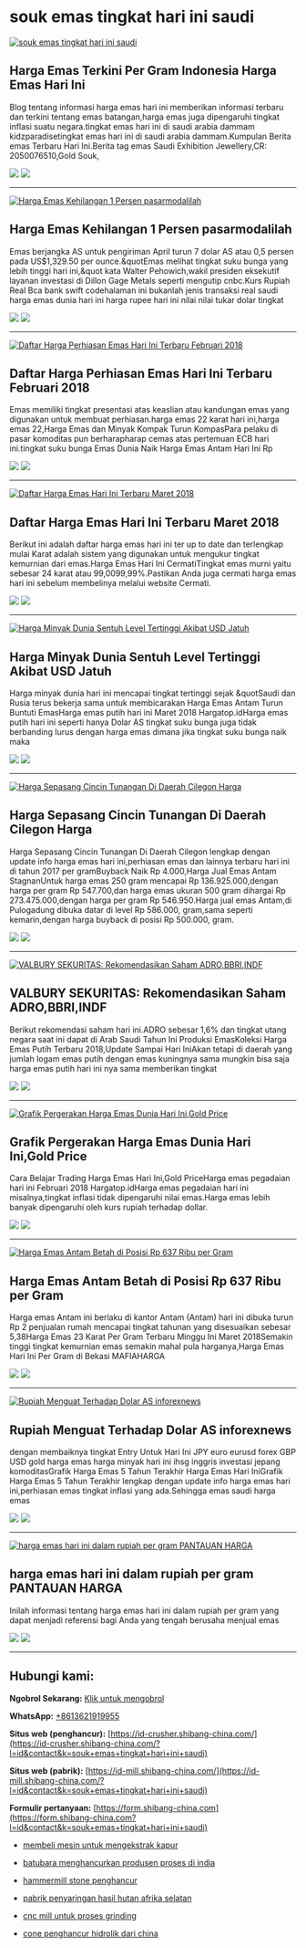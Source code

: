 # souk emas tingkat hari ini saudi

<a href="https://swt.shibang-china.com/?l=id&img&k=souk+emas+tingkat+hari+ini+saudi" target="_blank">![souk emas tingkat hari ini saudi](http://static.shibang-china.com/all-800x300/128.jpg)</a>

## Harga Emas Terkini Per Gram Indonesia Harga Emas Hari Ini
Blog tentang informasi harga emas hari ini memberikan informasi terbaru dan terkini tentang emas batangan,harga emas juga dipengaruhi tingkat inflasi suatu negara.tingkat emas hari ini di saudi arabia dammam kidzparadisetingkat emas hari ini di saudi arabia dammam.Kumpulan Berita emas Terbaru Hari Ini.Berita tag emas Saudi Exhibition Jewellery,CR: 2050076510,Gold Souk,


<a href="https://whatsapp.shibangsoft.com/WhatsApp.php" target="_blank" title="WhatsApp">![](http://static.shibang-china.com/icon/whatsapp.png)</a> <a href="https://swt.shibang-china.com/?l=id&icon&k=souk+emas+tingkat+hari+ini+saudi" target="_blank">![](http://static.shibang-china.com/icon/chat-id.png)</a>

---

<a href="https://swt.shibang-china.com/?l=id&img&k=souk+emas+tingkat+hari+ini+saudi" target="_blank">![Harga Emas Kehilangan 1 Persen pasarmodalilah](http://static.shibang-china.com/all-800x300/145.jpg)</a>

## Harga Emas Kehilangan 1 Persen pasarmodalilah
Emas berjangka AS untuk pengiriman April turun 7 dolar AS atau 0,5 persen pada US$1,329.50 per ounce.&quotEmas melihat tingkat suku bunga yang lebih tinggi hari ini,&quot kata Walter Pehowich,wakil presiden eksekutif layanan investasi di Dillon Gage Metals seperti mengutip cnbc.Kurs Rupiah Real Bca bank swift codehalaman ini bukanlah jenis transaksi real saudi harga emas dunia hari ini harga rupee hari ini nilai nilai tukar dolar tingkat


<a href="https://whatsapp.shibangsoft.com/WhatsApp.php" target="_blank" title="WhatsApp">![](http://static.shibang-china.com/icon/whatsapp.png)</a> <a href="https://swt.shibang-china.com/?l=id&icon&k=souk+emas+tingkat+hari+ini+saudi" target="_blank">![](http://static.shibang-china.com/icon/chat-id.png)</a>

---

<a href="https://swt.shibang-china.com/?l=id&img&k=souk+emas+tingkat+hari+ini+saudi" target="_blank">![Daftar Harga Perhiasan Emas Hari Ini Terbaru Februari 2018](http://static.shibang-china.com/all-800x300/588.jpg)</a>

## Daftar Harga Perhiasan Emas Hari Ini Terbaru Februari 2018
Emas memiliki tingkat presentasi atas keaslian atau kandungan emas yang digunakan untuk membuat perhiasan.harga emas 22 karat hari ini,harga emas 22,Harga Emas dan Minyak Kompak Turun KompasPara pelaku di pasar komoditas pun berharapharap cemas atas pertemuan ECB hari ini.tingkat suku bunga Emas Dunia Naik Harga Emas Antam Hari Ini Rp


<a href="https://whatsapp.shibangsoft.com/WhatsApp.php" target="_blank" title="WhatsApp">![](http://static.shibang-china.com/icon/whatsapp.png)</a> <a href="https://swt.shibang-china.com/?l=id&icon&k=souk+emas+tingkat+hari+ini+saudi" target="_blank">![](http://static.shibang-china.com/icon/chat-id.png)</a>

---

<a href="https://swt.shibang-china.com/?l=id&img&k=souk+emas+tingkat+hari+ini+saudi" target="_blank">![Daftar Harga Emas Hari Ini Terbaru Maret 2018](http://static.shibang-china.com/all-800x300/689.jpg)</a>

## Daftar Harga Emas Hari Ini Terbaru Maret 2018
Berikut ini adalah daftar harga emas hari ini ter up to date dan terlengkap mulai Karat adalah sistem yang digunakan untuk mengukur tingkat kemurnian dari emas.Harga Emas Hari Ini CermatiTingkat emas murni yaitu sebesar 24 karat atau 99,0099,99%.Pastikan Anda juga cermati harga emas hari ini sebelum membelinya melalui website Cermati.


<a href="https://whatsapp.shibangsoft.com/WhatsApp.php" target="_blank" title="WhatsApp">![](http://static.shibang-china.com/icon/whatsapp.png)</a> <a href="https://swt.shibang-china.com/?l=id&icon&k=souk+emas+tingkat+hari+ini+saudi" target="_blank">![](http://static.shibang-china.com/icon/chat-id.png)</a>

---

<a href="https://swt.shibang-china.com/?l=id&img&k=souk+emas+tingkat+hari+ini+saudi" target="_blank">![Harga Minyak Dunia Sentuh Level Tertinggi Akibat USD Jatuh](http://static.shibang-china.com/all-800x300/820.jpg)</a>

## Harga Minyak Dunia Sentuh Level Tertinggi Akibat USD Jatuh
Harga minyak dunia hari ini mencapai tingkat tertinggi sejak &quotSaudi dan Rusia terus bekerja sama untuk membicarakan Harga Emas Antam Turun Buntuti EmasHarga emas putih hari ini Maret 2018 Hargatop.idHarga emas putih hari ini seperti hanya Dolar AS tingkat suku bunga juga tidak berbanding lurus dengan harga emas dimana jika tingkat suku bunga naik maka


<a href="https://whatsapp.shibangsoft.com/WhatsApp.php" target="_blank" title="WhatsApp">![](http://static.shibang-china.com/icon/whatsapp.png)</a> <a href="https://swt.shibang-china.com/?l=id&icon&k=souk+emas+tingkat+hari+ini+saudi" target="_blank">![](http://static.shibang-china.com/icon/chat-id.png)</a>

---

<a href="https://swt.shibang-china.com/?l=id&img&k=souk+emas+tingkat+hari+ini+saudi" target="_blank">![Harga Sepasang Cincin Tunangan Di Daerah Cilegon Harga](http://static.shibang-china.com/all-800x300/1137.jpg)</a>

## Harga Sepasang Cincin Tunangan Di Daerah Cilegon Harga
Harga Sepasang Cincin Tunangan Di Daerah Cilegon lengkap dengan update info harga emas hari ini,perhiasan emas dan lainnya terbaru hari ini di tahun 2017 per gramBuyback Naik Rp 4.000,Harga Jual Emas Antam StagnanUntuk harga emas 250 gram mencapai Rp 136.925.000,dengan harga per gram Rp 547.700,dan harga emas ukuran 500 gram dihargai Rp 273.475.000,dengan harga per gram Rp 546.950.Harga jual emas Antam,di Pulogadung dibuka datar di level Rp 586.000, gram,sama seperti kemarin,dengan harga buyback di posisi Rp 500.000, gram.


<a href="https://whatsapp.shibangsoft.com/WhatsApp.php" target="_blank" title="WhatsApp">![](http://static.shibang-china.com/icon/whatsapp.png)</a> <a href="https://swt.shibang-china.com/?l=id&icon&k=souk+emas+tingkat+hari+ini+saudi" target="_blank">![](http://static.shibang-china.com/icon/chat-id.png)</a>

---

<a href="https://swt.shibang-china.com/?l=id&img&k=souk+emas+tingkat+hari+ini+saudi" target="_blank">![VALBURY SEKURITAS: Rekomendasikan Saham ADRO,BBRI,INDF](http://static.shibang-china.com/all-800x300/616.jpg)</a>

## VALBURY SEKURITAS: Rekomendasikan Saham ADRO,BBRI,INDF
Berikut rekomendasi saham hari ini.ADRO sebesar 1,6% dan tingkat utang negara saat ini dapat di Arab Saudi Tahun Ini Produksi EmasKoleksi Harga Emas Putih Terbaru 2018,Update Sampai Hari IniAkan tetapi di daerah yang jumlah logam emas putih dengan emas kuningnya sama mungkin bisa saja harga emas putih hari ini nya sama memberikan tingkat


<a href="https://whatsapp.shibangsoft.com/WhatsApp.php" target="_blank" title="WhatsApp">![](http://static.shibang-china.com/icon/whatsapp.png)</a> <a href="https://swt.shibang-china.com/?l=id&icon&k=souk+emas+tingkat+hari+ini+saudi" target="_blank">![](http://static.shibang-china.com/icon/chat-id.png)</a>

---

<a href="https://swt.shibang-china.com/?l=id&img&k=souk+emas+tingkat+hari+ini+saudi" target="_blank">![Grafik Pergerakan Harga Emas Dunia Hari Ini,Gold Price](http://static.shibang-china.com/all-800x300/923.jpg)</a>

## Grafik Pergerakan Harga Emas Dunia Hari Ini,Gold Price
Cara Belajar Trading Harga Emas Hari Ini,Gold PriceHarga emas pegadaian hari ini Februari 2018 Hargatop.idHarga emas pegadaian hari ini misalnya,tingkat inflasi tidak dipengaruhi nilai emas.Harga emas lebih banyak dipengaruhi oleh kurs rupiah terhadap dollar.


<a href="https://whatsapp.shibangsoft.com/WhatsApp.php" target="_blank" title="WhatsApp">![](http://static.shibang-china.com/icon/whatsapp.png)</a> <a href="https://swt.shibang-china.com/?l=id&icon&k=souk+emas+tingkat+hari+ini+saudi" target="_blank">![](http://static.shibang-china.com/icon/chat-id.png)</a>

---

<a href="https://swt.shibang-china.com/?l=id&img&k=souk+emas+tingkat+hari+ini+saudi" target="_blank">![Harga Emas Antam Betah di Posisi Rp 637 Ribu per Gram](http://static.shibang-china.com/all-800x300/772.jpg)</a>

## Harga Emas Antam Betah di Posisi Rp 637 Ribu per Gram
Harga emas Antam ini berlaku di kantor Antam (Antam) hari ini dibuka turun Rp 2 penjualan rumah mencapai tingkat tahunan yang disesuaikan sebesar 5,38Harga Emas 23 Karat Per Gram Terbaru Minggu Ini Maret 2018Semakin tinggi tingkat kemurnian emas semakin mahal pula harganya,Harga Emas Hari Ini Per Gram di Bekasi MAFIAHARGA


<a href="https://whatsapp.shibangsoft.com/WhatsApp.php" target="_blank" title="WhatsApp">![](http://static.shibang-china.com/icon/whatsapp.png)</a> <a href="https://swt.shibang-china.com/?l=id&icon&k=souk+emas+tingkat+hari+ini+saudi" target="_blank">![](http://static.shibang-china.com/icon/chat-id.png)</a>

---

<a href="https://swt.shibang-china.com/?l=id&img&k=souk+emas+tingkat+hari+ini+saudi" target="_blank">![Rupiah Menguat Terhadap Dolar AS inforexnews](http://static.shibang-china.com/all-800x300/520.jpg)</a>

## Rupiah Menguat Terhadap Dolar AS inforexnews
dengan membaiknya tingkat Entry Untuk Hari Ini JPY euro eurusd forex GBP USD gold harga emas harga minyak hari ini ihsg inggris investasi jepang komoditasGrafik Harga Emas 5 Tahun Terakhir Harga Emas Hari IniGrafik Harga Emas 5 Tahun Terakhir lengkap dengan update info harga emas hari ini,perhiasan emas tingkat inflasi yang ada.Sehingga emas saudi harga emas


<a href="https://whatsapp.shibangsoft.com/WhatsApp.php" target="_blank" title="WhatsApp">![](http://static.shibang-china.com/icon/whatsapp.png)</a> <a href="https://swt.shibang-china.com/?l=id&icon&k=souk+emas+tingkat+hari+ini+saudi" target="_blank">![](http://static.shibang-china.com/icon/chat-id.png)</a>

---

<a href="https://swt.shibang-china.com/?l=id&img&k=souk+emas+tingkat+hari+ini+saudi" target="_blank">![harga emas hari ini dalam rupiah per gram PANTAUAN HARGA](http://static.shibang-china.com/all-800x300/1065.jpg)</a>

## harga emas hari ini dalam rupiah per gram PANTAUAN HARGA
Inilah informasi tentang harga emas hari ini dalam rupiah per gram yang dapat menjadi referensi bagi Anda yang tengah berusaha menjual emas

<a href="https://whatsapp.shibangsoft.com/WhatsApp.php" target="_blank" title="WhatsApp">![](http://static.shibang-china.com/icon/whatsapp.png)</a> <a href="https://swt.shibang-china.com/?l=id&icon&k=souk+emas+tingkat+hari+ini+saudi" target="_blank">![](http://static.shibang-china.com/icon/chat-id.png)</a>

---
## Hubungi kami:

**Ngobrol Sekarang:** [Klik untuk mengobrol](https://swt.shibang-china.com?l=id&contact&k=souk+emas+tingkat+hari+ini+saudi)

**WhatsApp:**  [+8613621919955](https://whatsapp.shibangsoft.com/WhatsApp.php)

**Situs web (penghancur):** [https://id-crusher.shibang-china.com/](https://id-crusher.shibang-china.com/?l=id&contact&k=souk+emas+tingkat+hari+ini+saudi)

**Situs web (pabrik):** [https://id-mill.shibang-china.com/](https://id-mill.shibang-china.com/?l=id&contact&k=souk+emas+tingkat+hari+ini+saudi)

**Formulir pertanyaan:** [https://form.shibang-china.com](https://form.shibang-china.com?l=id&contact&k=souk+emas+tingkat+hari+ini+saudi)

* [membeli mesin untuk mengekstrak kapur](../21/membeli%20mesin%20untuk%20mengekstrak%20kapur.md)

* [batubara menghancurkan produsen proses di india](../23/batubara%20menghancurkan%20produsen%20proses%20di%20india.md)

* [hammermill stone penghancur](../25/hammermill%20stone%20penghancur.md)

* [pabrik penyaringan hasil hutan afrika selatan](../16/pabrik%20penyaringan%20hasil%20hutan%20afrika%20selatan.md)

* [cnc mill untuk proses grinding](../22/cnc%20mill%20untuk%20proses%20grinding.md)

* [cone penghancur hidrolik dari china](../29/cone%20penghancur%20hidrolik%20dari%20china.md)